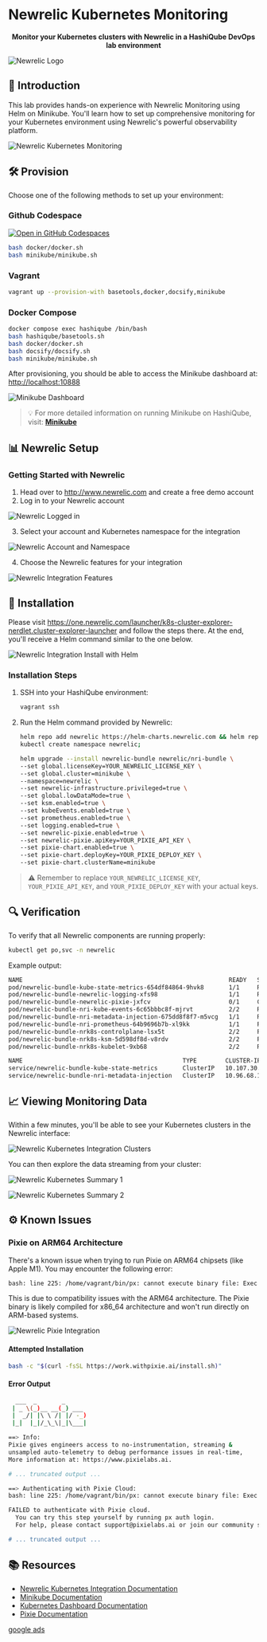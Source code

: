 # Newrelic Kubernetes Monitoring

<div align="center">
  <p><strong>Monitor your Kubernetes clusters with Newrelic in a HashiQube DevOps lab environment</strong></p>
</div>

![Newrelic Logo](images/newrelic-logo.png?raw=true "Newrelic Logo")

## 🚀 Introduction

This lab provides hands-on experience with Newrelic Monitoring using Helm on Minikube. You'll learn how to set up comprehensive monitoring for your Kubernetes environment using Newrelic's powerful observability platform.

![Newrelic Kubernetes Monitoring](images/newrelic-kubernetes-monitoring.png?raw=true "Newrelic Kubernetes Monitoring")

## 🛠️ Provision

Choose one of the following methods to set up your environment:

<!-- tabs:start -->

### **Github Codespace**

[![Open in GitHub Codespaces](https://github.com/codespaces/badge.svg)](https://codespaces.new/star3am/hashiqube?quickstart=1)

```bash
bash docker/docker.sh
bash minikube/minikube.sh
```

### **Vagrant**

```bash
vagrant up --provision-with basetools,docker,docsify,minikube
```

### **Docker Compose**

```bash
docker compose exec hashiqube /bin/bash
bash hashiqube/basetools.sh
bash docker/docker.sh
bash docsify/docsify.sh
bash minikube/minikube.sh
```
<!-- tabs:end -->

After provisioning, you should be able to access the Minikube dashboard at: <http://localhost:10888>

![Minikube Dashboard](images/minikube.png?raw=true "Minikube Dashboard")

> 💡 For more detailed information on running Minikube on HashiQube, visit: [**Minikube**](minikube/#minikube)

## 📊 Newrelic Setup

### Getting Started with Newrelic

1. Head over to <http://www.newrelic.com> and create a free demo account
2. Log in to your Newrelic account

![Newrelic Logged in](images/01-newrelic-logged-in.png?raw=true "Newrelic Logged in")

3. Select your account and Kubernetes namespace for the integration

![Newrelic Account and Namespace](images/02-newrelic-select-account-and-namespace.png?raw=true "Newrelic Account and Namespace")

4. Choose the Newrelic features for your integration

![Newrelic Integration Features](images/03-newrelic-features.png?raw=true "Newrelic Integration Features")

## 🧩 Installation

Please visit <https://one.newrelic.com/launcher/k8s-cluster-explorer-nerdlet.cluster-explorer-launcher> and follow the steps there. At the end, you'll receive a Helm command similar to the one below.

![Newrelic Integration Install with Helm](images/04-newrelic-install-with-helm.png?raw=true "Newrelic Integration Install with Helm")

### Installation Steps

1. SSH into your HashiQube environment:

   ```bash
   vagrant ssh
   ```

2. Run the Helm command provided by Newrelic:

   ```bash
   helm repo add newrelic https://helm-charts.newrelic.com && helm repo update && \
   kubectl create namespace newrelic; 
   
   helm upgrade --install newrelic-bundle newrelic/nri-bundle \
   --set global.licenseKey=YOUR_NEWRELIC_LICENSE_KEY \
   --set global.cluster=minikube \
   --namespace=newrelic \
   --set newrelic-infrastructure.privileged=true \
   --set global.lowDataMode=true \
   --set ksm.enabled=true \
   --set kubeEvents.enabled=true \
   --set prometheus.enabled=true \
   --set logging.enabled=true \
   --set newrelic-pixie.enabled=true \
   --set newrelic-pixie.apiKey=YOUR_PIXIE_API_KEY \
   --set pixie-chart.enabled=true \
   --set pixie-chart.deployKey=YOUR_PIXIE_DEPLOY_KEY \
   --set pixie-chart.clusterName=minikube
   ```

> ⚠️ Remember to replace `YOUR_NEWRELIC_LICENSE_KEY`, `YOUR_PIXIE_API_KEY`, and `YOUR_PIXIE_DEPLOY_KEY` with your actual keys.

## 🔍 Verification

To verify that all Newrelic components are running properly:

```bash
kubectl get po,svc -n newrelic
```

Example output:

```bash
NAME                                                          READY   STATUS                       RESTARTS      AGE
pod/newrelic-bundle-kube-state-metrics-654df84864-9hvk8       1/1     Running                      0             19m
pod/newrelic-bundle-newrelic-logging-xfs98                    1/1     Running                      0             19m
pod/newrelic-bundle-newrelic-pixie-jxfcv                      0/1     CreateContainerConfigError   0             19m
pod/newrelic-bundle-nri-kube-events-6c65bbbc8f-mjrvt          2/2     Running                      0             19m
pod/newrelic-bundle-nri-metadata-injection-675dd8f8f7-m5vcg   1/1     Running                      0             19m
pod/newrelic-bundle-nri-prometheus-64b9696b7b-xl9kk           1/1     Running                      0             19m
pod/newrelic-bundle-nrk8s-controlplane-lsx5t                  2/2     Running                      1 (17m ago)   19m
pod/newrelic-bundle-nrk8s-ksm-5d598df8d-v8rdv                 2/2     Running                      0             19m
pod/newrelic-bundle-nrk8s-kubelet-9xb68                       2/2     Running                      0             19m

NAME                                             TYPE        CLUSTER-IP      EXTERNAL-IP   PORT(S)    AGE
service/newrelic-bundle-kube-state-metrics       ClusterIP   10.107.30.223   <none>        8080/TCP   19m
service/newrelic-bundle-nri-metadata-injection   ClusterIP   10.96.68.196    <none>        443/TCP    19m
```

## 📈 Viewing Monitoring Data

Within a few minutes, you'll be able to see your Kubernetes clusters in the Newrelic interface:

![Newrelic Kubernetes Integration Clusters](images/05-newrelic-kuibernetes-clusters.png?raw=true "Newrelic Kubernetes Integration Clusters")

You can then explore the data streaming from your cluster:

![Newrelic Kubernetes Summary 1](images/06-newrelic-summary-01.png?raw=true "Newrelic Kubernetes Summary 1")

![Newrelic Kubernetes Summary 2](images/06-newrelic-summary-02.png?raw=true "Newrelic Kubernetes Summary 2")

## ⚙️ Known Issues

### Pixie on ARM64 Architecture

There's a known issue when trying to run Pixie on ARM64 chipsets (like Apple M1). You may encounter the following error:

```bash
bash: line 225: /home/vagrant/bin/px: cannot execute binary file: Exec format error
```

This is due to compatibility issues with the ARM64 architecture. The Pixie binary is likely compiled for x86_64 architecture and won't run directly on ARM-based systems.

![Newrelic Pixie Integration](images/07-newrelic-pixie.png?raw=true "Newrelic Pixie Integration")

#### Attempted Installation

```bash
bash -c "$(curl -fsSL https://work.withpixie.ai/install.sh)"
```

#### Error Output

```bash
  ___  _       _
 | _ \(_)__ __(_) ___
 |  _/| |\ \ /| |/ -_)
 |_|  |_|/_\_\|_|\___|

==> Info:
Pixie gives engineers access to no-instrumentation, streaming &
unsampled auto-telemetry to debug performance issues in real-time,
More information at: https://www.pixielabs.ai.

# ... truncated output ...

==> Authenticating with Pixie Cloud:
bash: line 225: /home/vagrant/bin/px: cannot execute binary file: Exec format error

FAILED to authenticate with Pixie cloud. 
  You can try this step yourself by running px auth login.
  For help, please contact support@pixielabs.ai or join our community slack/github"

# ... truncated output ...
```

## 📚 Resources

- [Newrelic Kubernetes Integration Documentation](https://docs.newrelic.com/docs/kubernetes-pixie/kubernetes-integration/installation/kubernetes-integration-install-configure)
- [Minikube Documentation](https://kubernetes.io/docs/tasks/tools/install-minikube/)
- [Kubernetes Dashboard Documentation](https://kubernetes.io/docs/tasks/access-application-cluster/web-ui-dashboard/)
- [Pixie Documentation](https://work.withpixie.ai/docs)

[google ads](../googleads.html ':include :type=iframe width=100% height=300px')